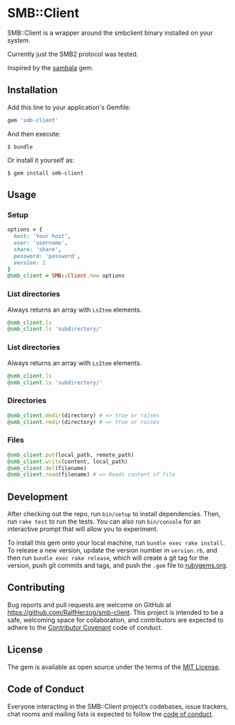 # SMB::Client

SMB::Client is a wrapper around the smbclient binary installed on your system.

Currently just the SMB2 protocol was tested.

Inspired by the [sambala](https://github.com/lp/sambala) gem.

## Installation

Add this line to your application's Gemfile:

```ruby
gem 'smb-client'
```

And then execute:

    $ bundle

Or install it yourself as:

    $ gem install smb-client

## Usage

### Setup

```ruby
options = {
  host: 'Your host',
  user: 'username',
  share: 'share',
  password: 'password',
  version: 2
}
@smb_client = SMB::Client.new options
```

### List directories

Always returns an array with `LsItem` elements.

```ruby
@smb_client.ls
@smb_client.ls 'subdirectory/'
```

### List directories

Always returns an array with `LsItem` elements.

```ruby
@smb_client.ls
@smb_client.ls 'subdirectory/'
```

### Directories

```ruby
@smb_client.mkdir(directory) # => true or raises
@smb_client.rmdir(directory) # => true or raises
```

### Files
```ruby
@smb_client.put(local_path, remote_path)
@smb_client.write(content, local_path)
@smb_client.del(filename)
@smb_client.read(filename) # => Reads content of file
```

## Development

After checking out the repo, run `bin/setup` to install dependencies. Then, run `rake test` to run the tests. You can also run `bin/console` for an interactive prompt that will allow you to experiment.

To install this gem onto your local machine, run `bundle exec rake install`. To release a new version, update the version number in `version.rb`, and then run `bundle exec rake release`, which will create a git tag for the version, push git commits and tags, and push the `.gem` file to [rubygems.org](https://rubygems.org).

## Contributing

Bug reports and pull requests are welcome on GitHub at https://github.com/RalfHerzog/smb-client. This project is intended to be a safe, welcoming space for collaboration, and contributors are expected to adhere to the [Contributor Covenant](http://contributor-covenant.org) code of conduct.

## License

The gem is available as open source under the terms of the [MIT License](https://opensource.org/licenses/MIT).

## Code of Conduct

Everyone interacting in the SMB::Client project’s codebases, issue trackers, chat rooms and mailing lists is expected to follow the [code of conduct](https://github.com/RalfHerzog/smb-client/blob/master/CODE_OF_CONDUCT.md).
